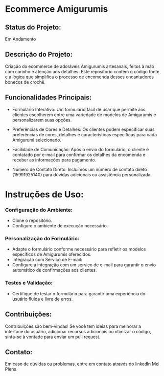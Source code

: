 # Ecommerce Amigurumis

## Status do Projeto:
Em Andamento

## Descrição do Projeto:
Criação do ecommerce de adoráveis Amigurumis artesanais, feitos à mão com carinho e atenção aos detalhes. Este repositório contém o código fonte e a lógica que simplifica o processo de encomenda desses encantadores bonecos de crochê.

## Funcionalidades Principais:

- Formulário Interativo: Um formulário fácil de usar que permite aos clientes escolherem entre uma variedade de modelos de Amigurumis e personalizarem suas opções.

- Preferências de Cores e Detalhes: Os clientes podem especificar suas preferências de cores, detalhes e características específicas para cada Amigurumi selecionado.

- Facilidade de Comunicação: Após o envio do formulário, o cliente é contatado por e-mail para confirmar os detalhes da encomenda e receber as informações para pagamento.

- Número de Contato Direto: Incluímos um número de contato direto (15991925140) para dúvidas adicionais ou assistência personalizada.

# Instruções de Uso:

### Configuração do Ambiente:
- Clone o repositório.
- Configure o ambiente de execução necessário.

### Personalização do Formulário:

- Adapte o formulário conforme necessário para refletir os modelos específicos de Amigurumis oferecidos.
- Integração com Serviço de E-mail:
- Configure a integração com um serviço de e-mail para garantir o envio automático de confirmações aos clientes.
  
### Testes e Validação:

- Certifique de testar o formulário para garantir uma experiência do usuário fluida e livre de erros.
  
## Contribuições:
Contribuições são bem-vindas! Se você tem ideias para melhorar a interface do usuário, adicionar recursos adicionais ou otimizar o código, sinta-se à vontade para enviar um pull request.

## Contato:
Em caso de dúvidas ou problemas, entre em contato através do linkedln Mel Plens.
